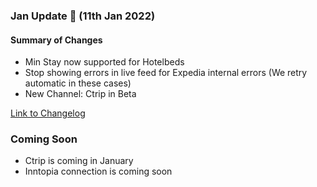 ### Jan Update 🚀 (11th Jan 2022)

#### Summary of Changes
- Min Stay now supported for Hotelbeds
- Stop showing errors in live feed for Expedia internal errors (We retry automatic in these cases)
- New Channel: Ctrip in Beta

[Link to Changelog](https://docs.channex.io/changelog)

### Coming Soon
- Ctrip is coming in January
- Inntopia connection is coming soon

